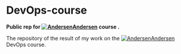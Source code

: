 # DevOps-course
**Public rep for [![Andersen](https://d3jqtupnzefbtn.cloudfront.net/andersenlab/new-andersensite/favicon/full-pack/favicon-16x16.png)Andersen](https://www.andersenlab.com) course .**

The repository of the result of my work on the [![Andersen](https://d3jqtupnzefbtn.cloudfront.net/andersenlab/new-andersensite/favicon/full-pack/favicon-16x16.png)Andersen](https://www.andersenlab.com) DevOps course.
